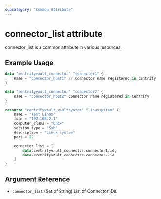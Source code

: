 ```yaml
---
subcategory: "Common Attribute"
---
```


# connector_list attribute

connector_list is a common attribute in various resources.

## Example Usage

```terraform
data "centrifyvault_connector" "connector1" {
    name = "connector_host1" // Connector name registered in Centrify
}

data "centrifyvault_connector" "connector2" {
    name = "connector_host2" Connector name registered in Centrify
}

resource "centrifyvault_vaultsystem" "linuxsystem" {
    name = "Test Linux"
    fqdn = "192.168.2.1"
    computer_class = "Unix"
    session_type = "Ssh"
    description = "Linux system"
    port = 22

    connector_list = [
        data.centrifyvault_connector.connector1.id,
        data.centrifyvault_connector.connector2.id
    ]
}
```

## Argument Reference

- `connector_list` (Set of String) List of Connector IDs.
